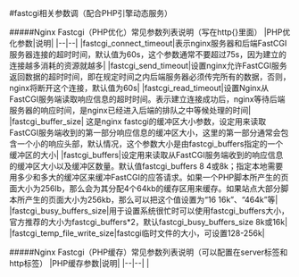 #fastcgi相关参数调（配合PHP引擎动态服务）

#####Nginx Fastcgi（PHP优化）常见参数列表说明（写在http{}里面）
|PHP优化参数|说明|
|--|--|
|fastcgi_connect_timeout|表示nginx服务器和后端FastCGI服务器连接的超时时间，默认值为60s，这个参数通常不要超过75s，因为建立的连接越多消耗的资源就越多|
|fastcgi_send_timeout|设置nginx允许FastCGI服务返回数据的超时时间，即在规定时间之内后端服务器必须传完所有的数据，否则，nginx将断开这个连接，默认值为60s|
|fastcgi_read_timeout|设置Nginx从FastCGI服务端读取响应信息的超时时间。表示建立连接成功后，nginx等待后端服务器的响应时间，是nginx已经进入后端的排队之中等候处理的时间|
|fastcgi_buffer_size|	这是nginx fastcgi的缓冲区大小参数，设定用来读取FastCGI服务端收到的第一部分响应信息的缓冲区大小，这里的第一部分通常会包含一个小的响应头部，默认情况，这个参数大小是由fastcgi_buffers指定的一个缓冲区的大小|
|fastcgi_buffers|设定用来读取从FastCGI服务端收到的响应信息的缓冲区大小以及缓冲区数量。默认值fastcgi_buffers 8 4或8k；指定本地需要用多少和多大的缓冲区来缓冲FastCGI的应答请求。如果一个PHP脚本所产生的页面大小为256lb，那么会为其分配4个64kb的缓存区用来缓存。如果站点大部分脚本所产生的页面大小为256kb，那么可以把这个值设置为“16 16k”、“464k”等|
|fastcgi_busy_buffers_size|用于设置系统很忙时可以使用fastcgi_buffers大小，官方推荐的大小为fastcgi_buffers*2，默认fastcgi_busy_buffers_size 8k或16k|
|fastcgi_temp_file_write_size|fastcgi临时文件的大小，可设置128-256k|

#####Nginx Fastcgi（PHP缓存）常见参数列表说明（可以配置在server标签和http标签）
|PHP缓存参数|说明|
|--|--|
|
